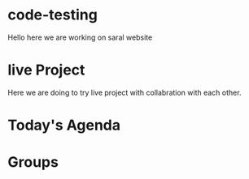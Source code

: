 # code-testing
Hello here we are working on saral website

# live Project 
 Here we are doing to try live project with collabration with each other.


 # Today's Agenda

 # Groups